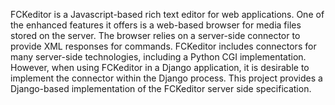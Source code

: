 FCKeditor is a Javascript-based rich text editor for web applications. One of the enhanced features it offers is a web-based browser for media files stored on the server. The browser relies on a server-side connector to provide XML responses for commands. FCKeditor includes connectors for many server-side technologies, including a Python CGI implementation. However, when using FCKeditor in a Django application, it is desirable to implement the connector within the Django process. This project provides a Django-based implementation of the FCKeditor server side specification.

